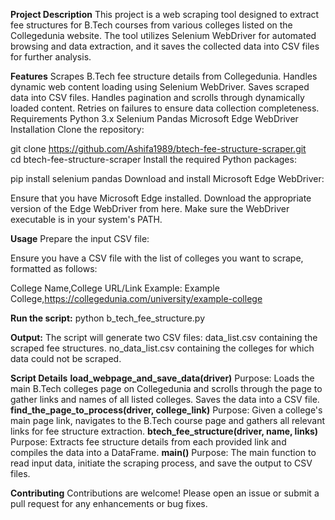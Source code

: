 **Project Description**
This project is a web scraping tool designed to extract fee structures for B.Tech courses from various colleges listed on the Collegedunia website. The tool utilizes Selenium WebDriver for automated browsing and data extraction, and it saves the collected data into CSV files for further analysis.

**Features**
Scrapes B.Tech fee structure details from Collegedunia.
Handles dynamic web content loading using Selenium WebDriver.
Saves scraped data into CSV files.
Handles pagination and scrolls through dynamically loaded content.
Retries on failures to ensure data collection completeness.
Requirements
Python 3.x
Selenium
Pandas
Microsoft Edge WebDriver
Installation
Clone the repository:


git clone https://github.com/Ashifa1989/btech-fee-structure-scraper.git  
cd btech-fee-structure-scraper
Install the required Python packages:

pip install selenium pandas
Download and install Microsoft Edge WebDriver:

Ensure that you have Microsoft Edge installed.
Download the appropriate version of the Edge WebDriver from here.
Make sure the WebDriver executable is in your system's PATH.

**Usage**
Prepare the input CSV file:

Ensure you have a CSV file with the list of colleges you want to scrape, formatted as follows:

College Name,College URL/Link
Example:
Example College,https://collegedunia.com/university/example-college

**Run the script:**
python b_tech_fee_structure.py 

**Output:**
The script will generate two CSV files:
data_list.csv containing the scraped fee structures. 
no_data_list.csv containing the colleges for which data could not be scraped. 

**Script Details**
**load_webpage_and_save_data(driver)**
Purpose: Loads the main B.Tech colleges page on Collegedunia and scrolls through the page to gather links and names of all listed colleges. Saves the data into a CSV file.
**find_the_page_to_process(driver, college_link)**
Purpose: Given a college's main page link, navigates to the B.Tech course page and gathers all relevant links for fee structure extraction.
**btech_fee_structure(driver, name, links)**
Purpose: Extracts fee structure details from each provided link and compiles the data into a DataFrame.
**main()**
Purpose: The main function to read input data, initiate the scraping process, and save the output to CSV files.

**Contributing**
Contributions are welcome! Please open an issue or submit a pull request for any enhancements or bug fixes.
